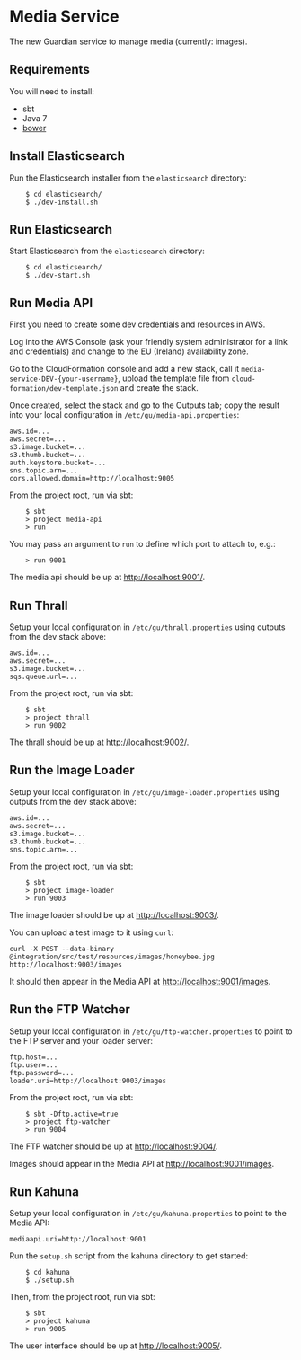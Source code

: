Media Service
=============

The new Guardian service to manage media (currently: images).

## Requirements

You will need to install:

* sbt
* Java 7
* [bower](http://bower.io/)


## Install Elasticsearch

Run the Elasticsearch installer from the `elasticsearch` directory:

        $ cd elasticsearch/
        $ ./dev-install.sh


## Run Elasticsearch

Start Elasticsearch from the `elasticsearch` directory:

        $ cd elasticsearch/
        $ ./dev-start.sh


## Run Media API

First you need to create some dev credentials and resources in AWS.

Log into the AWS Console (ask your friendly system administrator for a
link and credentials) and change to the EU (Ireland) availability zone.

Go to the CloudFormation console and add a new stack, call it
`media-service-DEV-{your-username}`, upload the template file from
`cloud-formation/dev-template.json` and create the stack.

Once created, select the stack and go to the Outputs tab; copy the
result into your local configuration in
`/etc/gu/media-api.properties`:

```
aws.id=...
aws.secret=...
s3.image.bucket=...
s3.thumb.bucket=...
auth.keystore.bucket=...
sns.topic.arn=...
cors.allowed.domain=http://localhost:9005
```

From the project root, run via sbt:

        $ sbt
        > project media-api
        > run

You may pass an argument to `run` to define which port to attach to, e.g.:

        > run 9001

The media api should be up at
[http://localhost:9001/](http://localhost:9001/).


## Run Thrall

Setup your local configuration in `/etc/gu/thrall.properties` using
outputs from the dev stack above:

```
aws.id=...
aws.secret=...
s3.image.bucket=...
sqs.queue.url=...
```

From the project root, run via sbt:

        $ sbt
        > project thrall
        > run 9002

The thrall should be up at
[http://localhost:9002/](http://localhost:9002/).


## Run the Image Loader

Setup your local configuration in `/etc/gu/image-loader.properties` using
outputs from the dev stack above:

```
aws.id=...
aws.secret=...
s3.image.bucket=...
s3.thumb.bucket=...
sns.topic.arn=...
```

From the project root, run via sbt:

        $ sbt
        > project image-loader
        > run 9003

The image loader should be up at
[http://localhost:9003/](http://localhost:9003/).

You can upload a test image to it using `curl`:

```
curl -X POST --data-binary @integration/src/test/resources/images/honeybee.jpg http://localhost:9003/images
```

It should then appear in the Media API at [http://localhost:9001/images](http://localhost:9001/images).


## Run the FTP Watcher

Setup your local configuration in `/etc/gu/ftp-watcher.properties` to
point to the FTP server and your loader server:

```
ftp.host=...
ftp.user=...
ftp.password=...
loader.uri=http://localhost:9003/images
```

From the project root, run via sbt:

        $ sbt -Dftp.active=true
        > project ftp-watcher
        > run 9004

The FTP watcher should be up at
[http://localhost:9004/](http://localhost:9004/).

Images should appear in the Media API at [http://localhost:9001/images](http://localhost:9001/images).


## Run Kahuna

Setup your local configuration in `/etc/gu/kahuna.properties` to point
to the Media API:

```
mediaapi.uri=http://localhost:9001
```

Run the `setup.sh` script from the kahuna directory to get started:

        $ cd kahuna
        $ ./setup.sh

Then, from the project root, run via sbt:

        $ sbt
        > project kahuna
        > run 9005

The user interface should be up at
[http://localhost:9005/](http://localhost:9005/).
